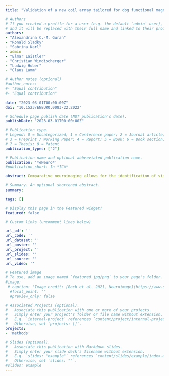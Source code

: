 ```yaml
---
title: "Validation of a new coil array tailored for dog functional magnetic resonance imaging (fMRI) studies"

# Authors
# If you created a profile for a user (e.g. the default `admin` user), write the username (folder name) here 
# and it will be replaced with their full name and linked to their profile.
authors: 
- "Alexandrina C.-M. Guran"
- "Ronald Sladky"
- "Sabrina Karl"
- admin
- "Elmar Laistler"
- "Christian Windischerger"
- "Ludwig Huber"
- "Claus Lamm"

# Author notes (optional)
#author_notes:
#- "Equal contribution"
#- "Equal contribution"

date: "2023-03-01T00:00:00Z"
doi: "10.1523/ENEURO.0083-22.2022"

# Schedule page publish date (NOT publication's date).
publishDate: "2023-03-01T00:00:00Z"

# Publication type.
# Legend: 0 = Uncategorized; 1 = Conference paper; 2 = Journal article;
# 3 = Preprint / Working Paper; 4 = Report; 5 = Book; 6 = Book section;
# 7 = Thesis; 8 = Patent
publication_types: ["2"]

# Publication name and optional abbreviated publication name.
publication: '*eNeuro*'
#publication_short: In *ICW*

abstract: Comparative neuroimaging allows for the identification of similarities and differences between species. It provides an important and promising avenue, to answer questions about the evolutionary origins of the brain´s organization, in terms of both structure and function. Dog functional magnetic resonance imaging (fMRI) has recently become one particularly promising and increasingly used approach to study brain function and coevolution. In dog neuroimaging, image acquisition has so far been mostly performed with coils originally developed for use in human MRI. Since such coils have been tailored to human anatomy, their sensitivity and data quality is likely not optimal for dog MRI. Therefore, we developed a multichannel receive coil (K9 coil, read “canine”) tailored for high-resolution functional imaging in canines, optimized for dog cranial anatomy. In this paper we report structural (n = 9) as well as functional imaging data (resting-state, n = 6; simple visual paradigm, n = 9) collected with the K9 coil in comparison to reference data collected with a human knee coil. Our results show that the K9 coil significantly outperforms the human knee coil, improving the signal-to-noise ratio (SNR) across the imaging modalities. We noted increases of roughly 45% signal-to-noise in the structural and functional domain. In terms of translation to fMRI data collected in a visual flickering checkerboard paradigm, group-level analyses show that the K9 coil performs better than the knee coil as well. These findings demonstrate how hardware improvements may be instrumental in driving data quality, and thus, quality of imaging results, for dog-human comparative neuroimaging.

# Summary. An optional shortened abstract.
summary:  

tags: []

# Display this page in the Featured widget?
featured: false

# Custom links (uncomment lines below)

url_pdf: ''
url_code: ''
url_dataset: ''
url_poster: ''
url_project: ''
url_slides: ''
url_source: ''
url_video: ''

# Featured image
# To use, add an image named `featured.jpg/png` to your page's folder. 
#image:
 # caption: 'Image credit: [Boch et al. 2021, Neuroimage](https://www.sciencedirect.com/science/article/pii/S1053811920308995?via%3Dihub#sec0028)'
  #focal_point: ""
  #preview_only: false

# Associated Projects (optional).
#   Associate this publication with one or more of your projects.
#   Simply enter your project's folder or file name without extension.
#   E.g. `internal-project` references `content/project/internal-project/index.md`.
#   Otherwise, set `projects: []`.
projects:
- 'methods'

# Slides (optional).
#   Associate this publication with Markdown slides.
#   Simply enter your slide deck's filename without extension.
#   E.g. `slides: "example"` references `content/slides/example/index.md`.
#   Otherwise, set `slides: ""`.
#slides: example
---
```


